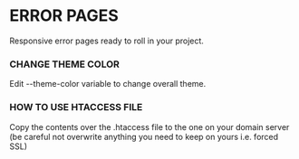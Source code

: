 # ERROR PAGES

Responsive error pages ready to roll in your project.

### CHANGE THEME COLOR
Edit --theme-color variable to change overall theme.

### HOW TO USE HTACCESS FILE
Copy the contents over the .htaccess file to the one on your domain server (be careful not overwrite anything you need to keep on yours i.e. forced SSL)
